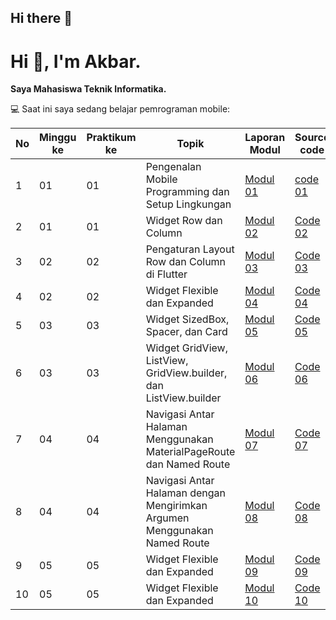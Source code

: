 ## Hi there 👋

# Hi 👋, I'm Akbar.

**Saya Mahasiswa Teknik Informatika.**

💻 Saat ini saya sedang belajar pemrograman mobile:

| No | Minggu ke | Praktikum ke | Topik | Laporan Modul | Source code |
|----|-----------|--------------|-------|-------|------------------|
| 1  | 01        | 01           | Pengenalan Mobile Programming dan Setup Lingkungan | [Modul 01](https://drive.google.com/file/d/1T6sxTp6MrKGCjQXdjkSaXLUVHC9ab4oX/view?usp=drive_link) | [code 01](https://github.com/akbarfadhil/modul1) |
| 2  | 01        | 01           | Widget Row dan Column | [Modul 02](https://drive.google.com/file/d/1-m1bAx7SFNlHRESPMLHs1HGVc-ckDGaE/view?usp=drive_link) | [Code 02](https://github.com/akbarfadhil/modul2) |
| 3  | 02        | 02           | Pengaturan Layout Row dan Column di Flutter | [Modul 03](https://drive.google.com/file/d/17EXiuX-r2BDyWYy1Fbn-QN4KgRBNGIso/view?usp=drive_link) | [Code 03](https://github.com/akbarfadhil/modul3) |
| 4  | 02        | 02           | Widget Flexible dan Expanded | [Modul 04](https://drive.google.com/file/d/15d7AiD7tBCrXSRXJEoHnNDLkItTCbxhl/view?usp=drive_link) | [Code 04](https://github.com/akbarfadhil/modul4) |
| 5  | 03        | 03           | Widget SizedBox, Spacer, dan Card | [Modul 05](https://drive.google.com/file/d/1ryTrDFNzjKhCwhVxo5EKInb8A76NbuX0/view?usp=sharing) | [Code 05](https://github.com/akbarfadhil/modul5) |
| 6  | 03        | 03           | Widget GridView, ListView, GridView.builder, dan ListView.builder | [Modul 06](https://drive.google.com/file/d/1ldY2GY8MO4M013Nr469ObEbV5WCmzosF/view?usp=sharing) | [Code 06](https://github.com/akbarfadhil/modul6) |
| 7  | 04        | 04           | Navigasi Antar Halaman Menggunakan MaterialPageRoute dan Named Route | [Modul 07](https://drive.google.com/file/d/1AHXHP-8fXwe9TYeIY6NohtQqYpwiu4xZ/view?usp=drive_link) | [Code 07](https://github.com/akbarfadhil/modul7) |
| 8  | 04        | 04           | Navigasi Antar Halaman dengan Mengirimkan Argumen Menggunakan Named Route | [Modul 08](https://drive.google.com/file/d/1JD4UeSQW2j1s0fQuV_IKsyc78PsSRL67/view?usp=sharing) | [Code 08](https://github.com/akbarfadhil/modul8) |
| 9  | 05        | 05           | Widget Flexible dan Expanded | [Modul 09](https://drive.google.com/file/d/15d7AiD7tBCrXSRXJEoHnNDLkItTCbxhl/view?usp=drive_link) | [Code 09](https://github.com/akbarfadhil/modul4) |
| 10  | 05        | 05           | Widget Flexible dan Expanded | [Modul 10](https://drive.google.com/file/d/15d7AiD7tBCrXSRXJEoHnNDLkItTCbxhl/view?usp=drive_link) | [Code 10](https://github.com/akbarfadhil/modul4) |
